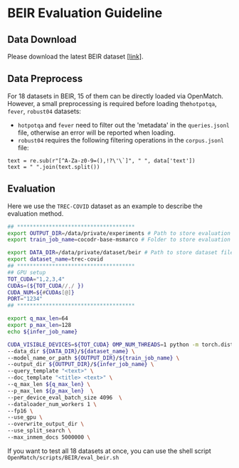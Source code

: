 # BEIR Evaluation Guideline

## Data Download

Please download the latest BEIR dataset [[link]](https://github.com/beir-cellar/beir).

## Data Preprocess

For 18 datasets in BEIR, 15 of them can be directly loaded via OpenMatch. However, a small preprocessing is required before loading the`hotpotqa`, `fever`, `robust04` datasets:

* `hotpotqa` and `fever` need to filter out the 'metadata' in the `queries.jsonl` file, otherwise an error will be reported when loading.
* `robust04` requires the following filtering operations in the `corpus.jsonl` file:
```
text = re.sub(r"[^A-Za-z0-9=(),!?\'\`]", " ", data['text'])
text = " ".join(text.split())
```


## Evaluation

Here we use the `TREC-COVID` dataset as an example to describe the evaluation method.

```bash
## *************************************
export OUTPUT_DIR=/data/private/experiments # Path to store evaluation results.
export train_job_name=cocodr-base-msmarco # Folder to store evaluation results.

export DATA_DIR=/data/private/dataset/beir # Path to store dataset files
export dataset_name=trec-covid
## *************************************
## GPU setup
TOT_CUDA="1,2,3,4"
CUDAs=(${TOT_CUDA//,/ })
CUDA_NUM=${#CUDAs[@]}
PORT="1234"
## *************************************

export q_max_len=64
export p_max_len=128
echo ${infer_job_name}

CUDA_VISIBLE_DEVICES=${TOT_CUDA} OMP_NUM_THREADS=1 python -m torch.distributed.launch --nproc_per_node=${CUDA_NUM} --master_port=${PORT} -m openmatch.driver.beir_eval_pipeline \
--data_dir ${DATA_DIR}/${dataset_name} \
--model_name_or_path ${OUTPUT_DIR}/${train_job_name} \
--output_dir ${OUTPUT_DIR}/${infer_job_name} \
--query_template "<text>" \
--doc_template "<title> <text>" \
--q_max_len ${q_max_len} \
--p_max_len ${p_max_len}  \
--per_device_eval_batch_size 4096  \
--dataloader_num_workers 1 \
--fp16 \
--use_gpu \
--overwrite_output_dir \
--use_split_search \
--max_inmem_docs 5000000 \
```


If you want to test all 18 datasets at once, you can use the shell script `OpenMatch/scripts/BEIR/eval_beir.sh`